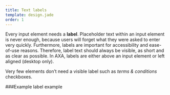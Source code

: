 ```yaml
---
title: Text labels
template: design.jade
order: 1
---
```

Every input element needs a **label**.  Placeholder text within an input element is never enough, because users will forget what they were asked to enter very quickly. Furthermore, labels are important for accessibility and ease-of-use reasons.  Therefore, label text should always be visible, as short and as clear as possible. In AXA, labels are either above an input element or left aligned (desktop only).

Very few elements don’t need a visible label such as *terms & conditions* checkboxes.

###Example
label example
